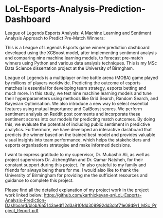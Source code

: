 # LoL-Esports-Analysis-Prediction-Dashboard

League of Legends Esports Analysis: A Machine Learning and Sentiment Analysis Approach to Predict Pre-Match Winners:

This is a League of Legends Esports game winner prediction dashboard developed using the XGBoost model, after implementing sentiment analysis and comparing nine machine learning models, to forecast pre-match winners using Python and various data analysis techniques. This is my MSc Data Science dissertation project at the University of Birmgham.

League of Legends is a multiplayer online battle arena (MOBA) game played by millions of players worldwide. Predicting the outcome of esports matches is essential for developing team strategy, esports betting and much more. In this study, we test nine machine learning models and tune their hyperparameters using methods like Grid Search, Random Search, and Bayesian Optimisation. We also introduce a new way to select essential features using mutual importance and CatBoost scores. We perform sentiment analysis on Reddit post comments and incorporate these sentiment scores into our models for predicting match outcomes. By doing this, we evaluate the potential of including public sentiment in predictive analytics. Furthermore, we have developed an interactive dashboard that predicts the winner based on the trained best model and provides valuable visual insights into team performance, which helps the stakeholders and esports organisations strategise and make informed decisions.

I want to express gratitude to my supervisor, Dr. Mubashir Ali, as well as project supervisors Dr. JizhengWan and Dr. Qamar Natsheh, for their constant support during this project. I’m also grateful to my family and friends for always being there for me. I would also like to thank the University of Birmingham for providing me the sufficient resources and guidance to complete this project.

Please find all the detailed explanation of my project work in the project work linked below:
https://github.com/karthickeyan-sr/LoL-Esports-Analysis-Prediction-Dashboard/blob/6a5143aedf12d3a810fdd308992dd3cbf71e08d9/1_MSc_Project_Report.pdf
